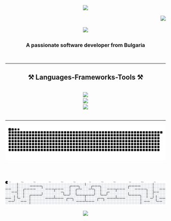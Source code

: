 <p align='center'>
    <img src="https://capsule-render.vercel.app/api?type=waving&color=gradient&height=280&section=header&text=Maria%20Ivanova&fontSize=90&animation=fadeIn&fontAlignY=38&desc=Software%20Developer&descAlignY=51&descAlign=62"/>
</p>

<img align="right" src="https://visitor-badge.laobi.icu/badge?page_id=mimski.mimski" />

<h1 align="center">
    <img src="https://readme-typing-svg.herokuapp.com/?font=Righteous&size=35&center=true&vCenter=true&width=500&height=70&duration=4000&lines=Hi+There!+👋;+I'm+Maria!;" />
</h1>

<h3 align="center">A passionate software developer from Bulgaria</h3>

<br/>
 
 <hr/>
 
<h2 align="center">⚒️ Languages-Frameworks-Tools ⚒️</h2>
<br/>
<div align="center">
    <img src="https://skillicons.dev/icons?i=dotnet,cs,javascript,typescript,html,css" /><br>
    <img src="https://skillicons.dev/icons?i=react,nextjs,jquery,tailwind,bootstrap,materialui" /><br>
    <img src="https://skillicons.dev/icons?i=git,github,gitlab,azure,docker,postman" />
</div>

<br/>
<hr/>

<div align="center">

  <picture>
    <source media="(prefers-color-scheme: dark)" srcset="https://raw.githubusercontent.com/mimski/mimski/output/github-snake-dark.svg" />
    <source media="(prefers-color-scheme: light)" srcset="https://raw.githubusercontent.com/mimski/mimski/output/github-snake.svg" />
    <img alt="GitHub Snake animation" src="https://raw.githubusercontent.com/mimski/mimski/output/github-snake.svg" />
  </picture>

  <br/><br/>

  <picture>
    <source media="(prefers-color-scheme: dark)" srcset="https://raw.githubusercontent.com/mimski/mimski/output/pacman-contribution-graph-dark.svg">
    <source media="(prefers-color-scheme: light)" srcset="https://raw.githubusercontent.com/mimski/mimski/output/pacman-contribution-graph.svg">
    <img alt="Pac-Man contribution graph" src="https://raw.githubusercontent.com/mimski/mimski/output/pacman-contribution-graph.svg" />
  </picture>

</div>


<p align="center">
  <img src="https://capsule-render.vercel.app/api?type=waving&color=gradient&height=160&section=footer&animation=twinkling"/>
</p>
